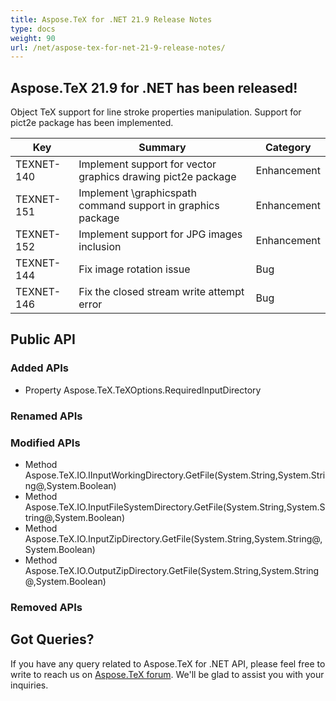 ```yaml
---
title: Aspose.TeX for .NET 21.9 Release Notes
type: docs
weight: 90
url: /net/aspose-tex-for-net-21-9-release-notes/
---
```


## Aspose.TeX 21.9 for .NET has been released!

Object TeX support for line stroke properties manipulation. Support for pict2e package has been implemented.

| Key | Summary | Category |
|---|---|---|
| TEXNET-140 | Implement support for vector graphics drawing pict2e package | Enhancement |
| TEXNET-151 | Implement \graphicspath command support in graphics package | Enhancement |
| TEXNET-152 | Implement support for JPG images inclusion | Enhancement |
| TEXNET-144 | Fix image rotation issue | Bug |
| TEXNET-146 | Fix the closed stream write attempt error | Bug |
 
## Public API
### Added APIs
 * Property Aspose.TeX.TeXOptions.RequiredInputDirectory

### Renamed APIs

### Modified APIs
 * Method Aspose.TeX.IO.IInputWorkingDirectory.GetFile(System.String,System.String@,System.Boolean)
 * Method Aspose.TeX.IO.InputFileSystemDirectory.GetFile(System.String,System.String@,System.Boolean)
 * Method Aspose.TeX.IO.InputZipDirectory.GetFile(System.String,System.String@,System.Boolean)
 * Method Aspose.TeX.IO.OutputZipDirectory.GetFile(System.String,System.String@,System.Boolean)

### Removed APIs
 
## Got Queries?
If you have any query related to Aspose.TeX for .NET API, please feel free to write to reach us on [Aspose.TeX forum](https://forum.aspose.com/c/tex/). We'll be glad to assist you with your inquiries.
